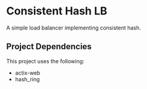 # Consistent Hash LB

A simple load balancer implementing consistent hash.

## Project Dependencies

This project uses the following:
* actix-web
* hash_ring

## 